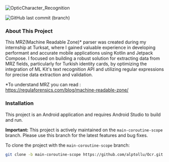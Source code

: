![OpticCharacter_Recognition](https://github.com/user-attachments/assets/dd0cb043-d6c3-46d6-8082-bf49d7f63f53)


![GitHub last commit (branch)](https://img.shields.io/github/last-commit/alptollu/Ocr/main-coroutine-scope)




### About This Project

This MRZ(Machine Readable Zone)* parser was created during my internship at Turksat, where I gained valuable experience in developing performant and accurate mobile applications using Kotlin and Jetpack Compose. I focused on building a robust solution for extracting data from MRZ fields, particularly for Turkish identity cards, by optimizing the integration of ML Kit's text recognition API and utilizing regular expressions for precise data extraction and validation.

*To understand MRZ you can read : https://regulaforensics.com/blog/machine-readable-zone/

### Installation

This project is an Android application and requires Android Studio to build and run.

**Important:** This project is actively maintained on the `main-coroutine-scope` branch. Please use this branch for the latest features and bug fixes.

To clone the project with the `main-coroutine-scope` branch:

```bash
git clone -b main-coroutine-scope https://github.com/alptollu/Ocr.git
```








